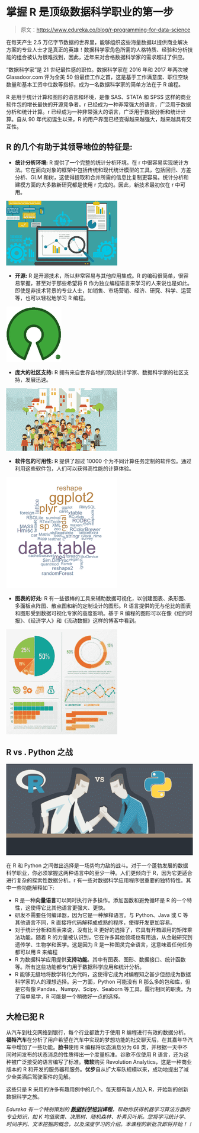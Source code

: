 # 掌握 R 是顶级数据科学职业的第一步

> 原文：<https://www.edureka.co/blog/r-programming-for-data-science>

在每天产生 2.5 万亿字节数据的世界里，能够组织这些海量数据以提供商业解决方案的专业人士才是真正的英雄！数据科学家角色所需的人格特质、经验和分析技能的组合被认为很难找到，因此，近年来对合格数据科学家的需求超过了供应。

“数据科学家”是 21 世纪最性感的职位。数据科学家在 2016 年和 2017 年两次被 Glassdoor.com 评为全美 50 份最佳工作之首，这是基于工作满意度、职位空缺数量和基本工资中位数等指标，成为一名数据科学家的简单方法在于 R 编程。

R 是用于统计计算和图形的语言和环境，是像 SAS、STATA 和 SPSS 这样的商业软件包的增长最快的开源竞争者。r 已经成为一种非常强大的语言，广泛用于数据分析和统计计算。r 已经成为一种非常强大的语言，广泛用于数据分析和统计计算。自从 90 年代初诞生以来，R 的用户界面已经变得越来越强大，越来越具有交互性。

## R 的几个有助于其领导地位的特征是:

*   **统计分析环境:** R 提供了一个完整的统计分析环境。在 r 中很容易实现统计方法。它在面向对象的框架中包括传统和现代统计模型的工具，包括回归、方差分析、GLM 和树，这使得提取和合并所需的信息比复制更容易。统计分析和建模方面的大多数新研究都是使用 r 完成的。因此，新技术最初仅在 r 中可用。

![Statistical analysis environment](img/a198bed6a35a66f92b1cf65d026a4600.png)

*   **开源:** R 是开源技术，所以非常容易与其他应用集成。R 的编码很简单，很容易掌握，甚至对于那些希望将 R 作为独立编程语言来学习的人来说也是如此。即使是非技术背景的专业人士，如销售、市场营销、经济、研究、科学、运营等，也可以轻松地学习 R 编程。

![](img/30b1aa060eba9f513a75304726c79098.png)

*   **庞大的社区支持:** R 拥有来自世界各地的顶尖统计学家、数据科学家的社区支持，发展迅速。

![](img/b7023038ffe7ae019b6359d760f46222.png)

*   **软件包的可用性:** R 提供了超过 10000 个为不同计算任务定制的软件包。通过利用这些软件包，人们可以获得高性能的计算体验。

![](img/ffd0962eeaf5ca90eac43b4f80d30082.png)

*   **图表的好处:** R 有一些很棒的工具来辅助数据可视化，以创建图表、条形图、多面板点阵图、散点图和新的定制设计的图形。R 语言提供的无与伦比的图表和图形受到数据可视化专家的高度影响。基于 R 编程的图形可以在像《纽约时报》、《经济学人》和《流动数据》这样的博客中看到。

![](img/e4a732cd79a703a6452da4b4143fe424.png)

## **R vs . Python 之战**

![](img/81d4b72f2004942906c61c2a6fa418d3.png)

在 R 和 Python 之间做出选择是一场势均力敌的战斗。对于一个蓬勃发展的数据科学职业，你必须掌握这两种语言中的至少一种。人们更倾向于 R，因为它更适合进行复杂的探索性数据分析。r 有一些对数据科学应用程序很重要的独特特性。其中一些功能解释如下:

*   R 是一种**向量语言**可以同时执行许多操作。添加函数和避免循环是 R 的一个特性，这使得它比其他语言更强大、更快。
*   研发不需要任何编译器，因为它是一种解释语言。与 Python、Java 或 C 等其他语言不同，R 直接将代码解释成成熟的程序，使得开发更加容易。
*   对于统计分析和图表来说，没有比 R 更好的选择了，它具有开箱即用的矩阵乘法功能。随着 R 的力量被认识到，它在许多其他领域也有用途，从金融研究到遗传学、生物学和医学。这是因为 R 是一种图灵完全语言，这意味着任何任务都可以用 R 来编程
*   R 为数据科学应用提供**支持功能**。其中有图表、图形、数据接口、统计函数等。所有这些功能都专门用于数据科学应用和统计分析。
*   R 能够无缝地将数学转化为代码，这使得它成为对编程知之甚少但想成为数据科学家的人的理想选择。另一方面，Python 可能没有 R 那么多的包和库，但是它有像 Pandas、Numpy、Scipy、Seaborn 等工具。履行相同的职责。为了简单易学，R 可能是一个稍微好一点的选择。

## **大枪已犯 R**

从汽车到社交网络到银行，每个行业都致力于使用 R 编程进行有效的数据分析。**福特汽车**在分析了用户希望在汽车中实现的梦想功能的社交聊天后，在其嘉年华汽车中增加了一些功能。**脸书**使用 R 编程将状态消息分为 68 类，并根据一天中不同时间发布的状态消息的性质得出一个度量标准。谷歌不仅使用 R 语言，还为这种被广泛接受的语言编写了标准。**微软**购买 Revolution Analytics，这是一种商业版本的 R 和开发的服务器和服务。**优步**自从扩大车队规模以来，成功地提出了减少全美酒后驾驶案件的见解。

这些只是 R 采用的许多有趣用例中的几个。每天都有新人加入 R，开始新的创新数据科学之旅。

*Edureka 有一个特别策划的 **[数据科学培训](https://www.edureka.co/masters-program/data-scientist-certification)课程**，帮助你获得机器学习算法方面的专业知识，如 K 均值聚类、决策树、随机森林、朴素贝叶斯。您将学习统计学、时间序列、文本挖掘的概念，以及深度学习的介绍。本课程的新批次即将开始！！*